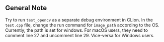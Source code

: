 ## General Note

Try to run `test_opencv` as a separate debug environment in CLion. 
In the `test.cpp` file, change the run command for `image_path` according to the OS.
Currently, the path is set for windows.
For macOS users, they need to comment line 27 and uncomment line 29.
Vice-versa for Windows users.